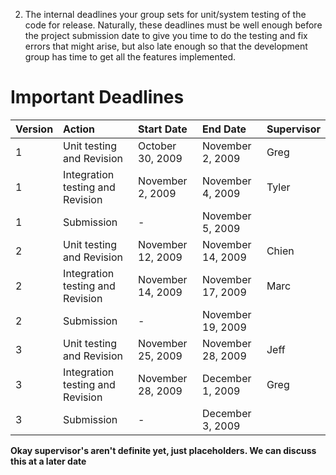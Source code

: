 2.  The internal deadlines your group sets for unit/system testing of the code for release.
Naturally, these deadlines must be well enough before the project submission date to
give you time to do the testing and fix errors that might arise, but also late enough so
that the development group has time to get all the features implemented.

# Important Deadlines #

| **Version** | **Action** | **Start Date** | **End Date** | **Supervisor** |
|:------------|:-----------|:---------------|:-------------|:---------------|
| 1           | Unit testing and Revision | October 30, 2009 | November 2, 2009 | Greg           |
| 1           | Integration testing and Revision | November 2, 2009 | November 4, 2009 | Tyler          |
| 1           | Submission | -              | November 5, 2009 |                |
| 2           | Unit testing and Revision | November 12, 2009 | November 14, 2009 | Chien          |
| 2           | Integration testing and Revision | November 14, 2009 | November 17, 2009 | Marc           |
| 2           | Submission | -              | November 19, 2009 |                |
| 3           | Unit testing and Revision | November 25, 2009 | November 28, 2009 | Jeff           |
| 3           | Integration testing and Revision | November 28, 2009 | December 1, 2009 | Greg           |
| 3           | Submission | -              | December 3, 2009 |                |

**Okay supervisor's aren't definite yet, just placeholders. We can discuss this at a later date**